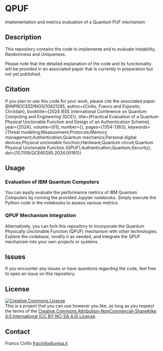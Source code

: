 # QPUF
Implementation and metrics evaluation of a Quantum PUF mechanism

## Description
This repository contains the code to implemente and to evaluate Instability, Randomness and Uniqueness.

Please note that the detailed explanation of the code and its functionality will be provided in an associated paper that is currently in preparation but not yet published.

## Citation
If you plan to use this code for your work, please cite the associated paper.
@INPROCEEDINGS{10821295,
  author={Cirillo, Franco and Esposito, Christian},
  booktitle={2024 IEEE International Conference on Quantum Computing and Engineering (QCE)}, 
  title={Practical Evaluation of a Quantum Physical Unclonable Function and Design of an Authentication Scheme}, 
  year={2024},
  volume={01},
  number={},
  pages={1354-1363},
  keywords={Threat modeling;Measurement;Protocols;Memory management;Authentication;Quantum mechanics;Personal digital devices;Physical unclonable function;Hardware;Quantum circuit;Quantum Physical Unclonable Function (QPUF);Authentication;Quantum;Security},
  doi={10.1109/QCE60285.2024.00161}}

## Usage
### Evaluation of IBM Quantum Computers
You can easily evaluate the performance metrics of IBM Quantum Computers by running the provided Jupyter notebooks. Simply execute the Python code in the notebooks to assess various metrics.

### QPUF Mechanism Integration
Alternatively, you can fork this repository to incorporate the Quantum Physically Unclonable Function (QPUF) mechanism with other technologies. Explore the codebase, modify it as needed, and integrate the QPUF mechanism into your own projects or systems.

## Issues
If you encounter any issues or have questions regarding the code, feel free to open an issue on this repository.

## License
<a rel="license" href="http://creativecommons.org/licenses/by-nc-sa/4.0/"><img alt="Creative Commons License" style="border-width:0" src="https://i.creativecommons.org/l/by-nc-sa/4.0/88x31.png" /></a><br />
This is a project that you can use however you like, as long as you respect the terms of the [Creative Commons Attribution-NonCommercial-ShareAlike 4.0 International (CC BY-NC-SA 4.0) License](https://creativecommons.org/licenses/by-nc-sa/4.0/).

## Contact
Franco Cirillo fracirillo@unisa.it
